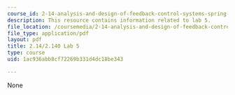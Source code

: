 ```yaml
---
course_id: 2-14-analysis-and-design-of-feedback-control-systems-spring-2014
description: This resource contains information related to lab 5.
file_location: /coursemedia/2-14-analysis-and-design-of-feedback-control-systems-spring-2014/1ac936abb8cf72269b331d4dc18be343_MIT2_14S14_Lab_5.pdf
file_type: application/pdf
layout: pdf
title: 2.14/2.140 Lab 5
type: course
uid: 1ac936abb8cf72269b331d4dc18be343

---
```

None